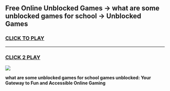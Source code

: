 
## Free Online Unblocked Games → what are some unblocked games for school → Unblocked Games
<h3>
<a href="https://premium.freeplayer.one?title=what_are_some_unblocked_games_for_school&ref=21F">CLICK TO PLAY</a></h3>
<hr>

<h3>
<a href="https://premium.freeplayer.one?title=what_are_some_unblocked_games_for_school&ref=21F">CLICK 2 PLAY</a>
  
</h3>

<a href="https://premium.freeplayer.one?title=what_are_some_unblocked_games_for_school&ref=21F/"><img src="https://clearcache.store/games.png"></a>


**what are some unblocked games for school games unblocked: Your Gateway to Fun and Accessible Online Gaming**
